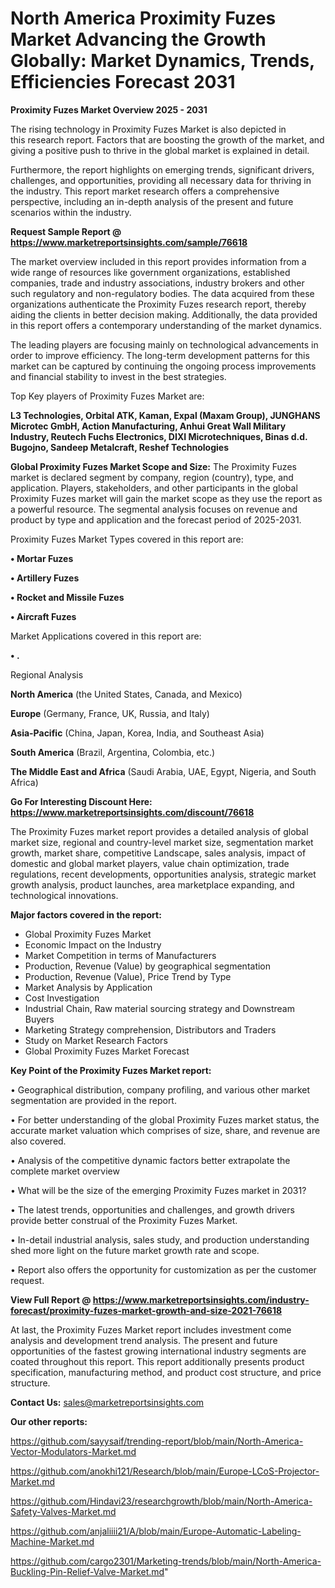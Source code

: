# North America Proximity Fuzes Market Advancing the Growth Globally: Market Dynamics, Trends, Efficiencies Forecast 2031

<Strong> Proximity Fuzes Market Overview 2025 - 2031</strong>

The rising technology in Proximity Fuzes Market is also depicted in this research report. Factors that are boosting the growth of the market, and giving a positive push to thrive in the global market is explained in detail.

Furthermore, the report highlights on emerging trends, significant drivers, challenges, and opportunities, providing all necessary data for thriving in the industry. This report market research offers a comprehensive perspective, including an in-depth analysis of the present and future scenarios within the industry.

<strong>Request Sample Report @ <a href=https://www.marketreportsinsights.com/sample/76618>https://www.marketreportsinsights.com/sample/76618</a></strong>

The market overview included in this report provides information from a wide range of resources like government organizations, established companies, trade and industry associations, industry brokers and other such regulatory and non-regulatory bodies. The data acquired from these organizations authenticate the Proximity Fuzes research report, thereby aiding the clients in better decision making. Additionally, the data provided in this report offers a contemporary understanding of the market dynamics.

The leading players are focusing mainly on technological advancements in order to improve efficiency. The long-term development patterns for this market can be captured by continuing the ongoing process improvements and financial stability to invest in the best strategies.

Top Key players of Proximity Fuzes Market are:

<strong>L3 Technologies, Orbital ATK, Kaman, Expal (Maxam Group), JUNGHANS Microtec GmbH, Action Manufacturing, Anhui Great Wall Military Industry, Reutech Fuchs Electronics, DIXI Microtechniques, Binas d.d. Bugojno, Sandeep Metalcraft, Reshef Technologies</strong>

<strong><b>Global Proximity Fuzes Market Scope and Size:</b></strong>
The Proximity Fuzes market is declared segment by company, region (country), type, and application. Players, stakeholders, and other participants in the global Proximity Fuzes market will gain the market scope as they use the report as a powerful resource. The segmental analysis focuses on revenue and product by type and application and the forecast period of 2025-2031.

Proximity Fuzes Market Types covered in this report are:

<strong>• Mortar Fuzes

• Artillery Fuzes

• Rocket and Missile Fuzes

• Aircraft Fuzes</strong>

Market Applications covered in this report are:

<strong>• .</strong> 

Regional Analysis

<strong>North America</strong> (the United States, Canada, and Mexico)

<strong>Europe</strong> (Germany, France, UK, Russia, and Italy)

<strong>Asia-Pacific</strong> (China, Japan, Korea, India, and Southeast Asia)

<strong>South America</strong> (Brazil, Argentina, Colombia, etc.)

<strong>The Middle East and Africa</strong> (Saudi Arabia, UAE, Egypt, Nigeria, and South Africa)

<strong>Go For Interesting Discount Here: <a href=https://www.marketreportsinsights.com/discount/76618>https://www.marketreportsinsights.com/discount/76618</a></strong>

The Proximity Fuzes market report provides a detailed analysis of global market size, regional and country-level market size, segmentation market growth, market share, competitive Landscape, sales analysis, impact of domestic and global market players, value chain optimization, trade regulations, recent developments, opportunities analysis, strategic market growth analysis, product launches, area marketplace expanding, and technological innovations.

<strong><b>Major factors covered in the report:</b></strong>
<ul>
  <li>Global Proximity Fuzes Market </li>
  <li>Economic Impact on the Industry</li>
  <li>Market Competition in terms of Manufacturers</li>
  <li>Production, Revenue (Value) by geographical segmentation</li>
  <li>Production, Revenue (Value), Price Trend by Type</li>
  <li>Market Analysis by Application</li>
  <li>Cost Investigation</li>
  <li>Industrial Chain, Raw material sourcing strategy and Downstream Buyers</li>
  <li>Marketing Strategy comprehension, Distributors and Traders</li>
  <li>Study on Market Research Factors</li>
  <li>Global Proximity Fuzes Market Forecast</li>
</ul>

<strong><b>Key Point of the Proximity Fuzes Market report:</b></strong>

• Geographical distribution, company profiling, and various other market segmentation are provided in the report.

• For better understanding of the global Proximity Fuzes market status, the accurate market valuation which comprises of size, share, and revenue are also covered.

• Analysis of the competitive dynamic factors better extrapolate the complete market overview

• What will be the size of the emerging Proximity Fuzes market in 2031?

• The latest trends, opportunities and challenges, and growth drivers provide better construal of the Proximity Fuzes Market.

• In-detail industrial analysis, sales study, and production understanding shed more light on the future market growth rate and scope.

• Report also offers the opportunity for customization as per the customer request.

<strong><b>View Full Report @ <a href=https://www.marketreportsinsights.com/industry-forecast/proximity-fuzes-market-growth-and-size-2021-76618>https://www.marketreportsinsights.com/industry-forecast/proximity-fuzes-market-growth-and-size-2021-76618</a></b></strong>


At last, the Proximity Fuzes Market report includes investment come analysis and development trend analysis. The present and future opportunities of the fastest growing international industry segments are coated throughout this report. This report additionally presents product specification, manufacturing method, and product cost structure, and price structure.

<strong>Contact Us:</strong>
sales@marketreportsinsights.com

<strong>Our other reports:</strong>

<a href=https://github.com/sayysaif/trending-report/blob/main/North-America-Vector-Modulators-Market.md>https://github.com/sayysaif/trending-report/blob/main/North-America-Vector-Modulators-Market.md</a>

<a href=https://github.com/anokhi121/Research/blob/main/Europe-LCoS-Projector-Market.md>https://github.com/anokhi121/Research/blob/main/Europe-LCoS-Projector-Market.md</a>

<a href=https://github.com/Hindavi23/researchgrowth/blob/main/North-America-Safety-Valves-Market.md>https://github.com/Hindavi23/researchgrowth/blob/main/North-America-Safety-Valves-Market.md</a>

<a href=https://github.com/anjaliiii21/A/blob/main/Europe-Automatic-Labeling-Machine-Market.md>https://github.com/anjaliiii21/A/blob/main/Europe-Automatic-Labeling-Machine-Market.md</a>

<a href=https://github.com/cargo2301/Marketing-trends/blob/main/North-America-Buckling-Pin-Relief-Valve-Market.md>https://github.com/cargo2301/Marketing-trends/blob/main/North-America-Buckling-Pin-Relief-Valve-Market.md</a>"
